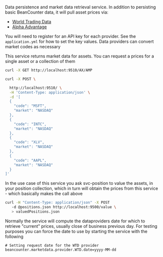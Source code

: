 Data persistence and market data retrieval service.
In addition to persisting basic BeanCounter data, it will pull asset prices via: 

*   [World Trading Data](https://www.worldtradingdata.com/pricing)    
*   [Alpha Advantage](https://www.alphavantage.co/documentation/)
 
You will need to register for an API key for each provider. See the `application.yml` for how to set the key values.  Data providers can convert market codes as necessary
 
This service returns market data for assets. You can request a prices for a single asset or a collection of them  
 
 ```bash 
 curl -X GET http://localhost:9510/AX/AMP
 ```
 
 ```bash
 curl -X POST \
 
   http://localhost:9510/ \
   -H 'Content-Type: application/json' \
   -d '[
   {
     "code": "MSFT",
     "market": "NASDAQ"
   },
   {
     "code": "INTC",
     "market": "NASDAQ"
   },
   {
     "code": "XLV",
     "market": "NASDAQ"
   },
   {
     "code": "AAPL",
     "market": "NASDAQ"
   }
 ]'

```  
 
In the use case of this service you ask svc-position to value the assets, in your position collection, which in turn will obtain the prices from this service - which basically makes the call above
 
 ```bash
 curl -H "Content-Type: application/json" -X POST 
    -d @positions.json http://localhost:9500/value \
    > valuedPositions.json

```
Normally the service will compute the dataproviders date for which to retrieve "current" prices, usually close of business previous day. For testing purposes you can force the date to use by starting the service with the following
```$properties
# Setting request date for the WTD provider
beancounter.marketdata.provider.WTD.date=yyyy-MM-dd
``` 
